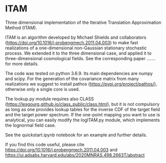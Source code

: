# ITAM
Three dimensional implementation of the Iterative Translation Approximation Method (ITAM).

ITAM is an algorithm developed by Michael Shields and collaborators (https://doi.org/10.1016/j.probengmech.2011.04.003) to make fast realizations of a one-dimensional non-Gaussian stationary stochastic process. We extended it to the three dimensional case, and applied it to three-dimensional cosmological fields. See the corresponding paper ....... for more details.

The code was tested on python 3.6.9. Its main dependencies are numpy and scipy. For the generation of the covariance matrix from many realizations we suggest to install pathos (https://pypi.org/project/pathos/), otherwise only a single core is used.

The lookup.py module requires also CLASS (https://lesgourg.github.io/class_public/class.html), but it is not compulsory as long as one provides lookup tables for the inverse CDF of the target field and the target power spectrum. If the one-point mapping you want to use is analytical, you can easily modify the logITAM.py module, which implements the lognormal field case.

See the quickstart.ipynb notebook for an example and further details.

If you find this code useful, please cite https://doi.org/10.1016/j.probengmech.2011.04.003 and https://ui.adsabs.harvard.edu/abs/2020MNRAS.498.2663T/abstract
